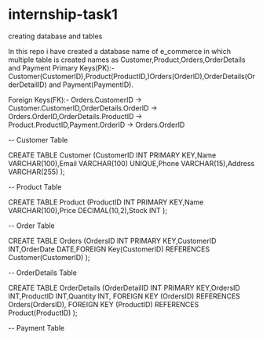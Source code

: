 # internship-task1
creating database and tables

In this repo i have created a database name of e_commerce in which multiple table is created names as Customer,Product,Orders,OrderDetails and Payment
Primary Keys(PK):-Customer(CustomerID),Product(ProductID,)Orders(OrderID),OrderDetails(OrderDetailID) and Payment(PaymentID).

Foreign Keys(FK):-
Orders.CustomerID → Customer.CustomerID,OrderDetails.OrderID → Orders.OrderID,OrderDetails.ProductID → Product.ProductID,Payment.OrderID → Orders.OrderID


-- Customer Table

CREATE TABLE Customer (CustomerID INT PRIMARY KEY,Name VARCHAR(100),Email VARCHAR(100) UNIQUE,Phone VARCHAR(15),Address VARCHAR(255)
);

-- Product Table

CREATE TABLE Product (ProductID INT PRIMARY KEY,Name VARCHAR(100),Price DECIMAL(10,2),Stock INT
);

-- Order Table

CREATE TABLE Orders (OrdersID INT PRIMARY KEY,CustomerID INT,OrderDate DATE,FOREIGN Key(CustomerID) REFERENCES Customer(CustomerID)
);

-- OrderDetails Table

CREATE TABLE OrderDetails (OrderDetailID INT PRIMARY KEY,OrdersID INT,ProductID INT,Quantity INT,
FOREIGN KEY (OrdersID) REFERENCES Orders(OrdersID),
FOREIGN KEY (ProductID) REFERENCES Product(ProductID)
);

-- Payment Table

CREATE TABLE Payment (PaymentID INT PRIMARY KEY,OrderID INT UNIQUE,Amount DECIMAL(10,2),PaymentDate DATE,PaymentMethod VARCHAR(50),
FOREIGN KEY (OrdersID) REFERENCES Orders(OrdersID)
);
